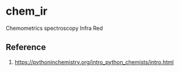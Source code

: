 # chem_ir
Chemometrics spectroscopy Infra Red

## Reference
1. https://pythoninchemistry.org/intro_python_chemists/intro.html

